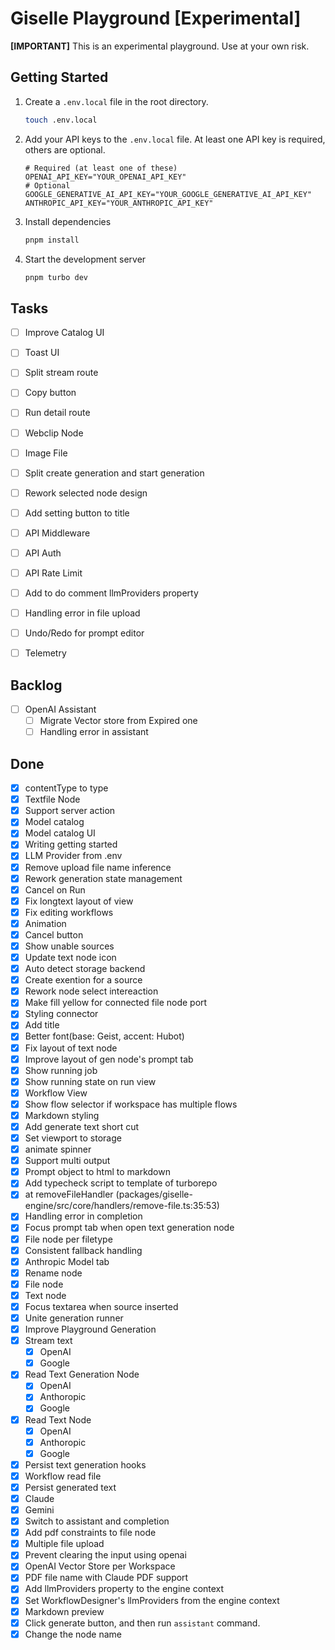 # Giselle Playground [Experimental]

**[IMPORTANT]** This is an experimental playground. Use at your own risk.

## Getting Started

1. Create a `.env.local` file in the root directory.

    ```sh
    touch .env.local
    ```

2. Add your API keys to the `.env.local` file. At least one API key is required, others are optional.

    ```.env
    # Required (at least one of these)
    OPENAI_API_KEY="YOUR_OPENAI_API_KEY"
    # Optional
    GOOGLE_GENERATIVE_AI_API_KEY="YOUR_GOOGLE_GENERATIVE_AI_API_KEY"
    ANTHROPIC_API_KEY="YOUR_ANTHROPIC_API_KEY"
    ```

3. Install dependencies

    ```sh
    pnpm install
    ```

4. Start the development server

    ```sh
    pnpm turbo dev
    ```

## Tasks

- [ ] Improve Catalog UI
- [ ] Toast UI
- [ ] Split stream route
- [ ] Copy button
- [ ] Run detail route
- [ ] Webclip Node
- [ ] Image File
- [ ] Split create generation and start generation
- [ ] Rework selected node design
- [ ] Add setting button to title
- [ ] API Middleware
- [ ] API Auth
- [ ] API Rate Limit
- [ ] Add to do comment llmProviders property
- [ ] Handling error in file upload
- [ ] Undo/Redo for prompt editor
- [ ] Telemetry


## Backlog

- [ ] OpenAI Assistant
  - [ ] Migrate Vector store from Expired one
  - [ ] Handling error in assistant

## Done

- [x] contentType to type
- [x] Textfile Node
- [x] Support server action
- [x] Model catalog
- [x] Model catalog UI
- [x] Writing getting started
- [x] LLM Provider from .env
- [x] Remove upload file name inference
- [x] Rework generation state management
- [x] Cancel on Run
- [x] Fix longtext layout of view
- [x] Fix editing workflows
- [x] Animation
- [x] Cancel button
- [x] Show unable sources
- [x] Update text node icon
- [x] Auto detect storage backend
- [x] Create exention for a source
- [x] Rework node select intereaction
- [x] Make fill yellow for connected file node port
- [x] Styling connector
- [x] Add title
- [x] Better font(base: Geist, accent: Hubot)
- [x] Fix layout of text node
- [x] Improve layout of gen node's prompt tab
- [x] Show running job
- [x] Show running state on run view
- [x] Workflow View
- [x] Show flow selector if workspace has multiple flows
- [x] Markdown styling
- [x] Add generate text short cut
- [x] Set viewport to storage
- [x] animate spinner
- [x] Support multi output
- [x] Prompt object to html to markdown
- [x] Add typecheck script to template of turborepo
- [x] at removeFileHandler (packages/giselle-engine/src/core/handlers/remove-file.ts:35:53)
- [x] Handling error in completion
- [x] Focus prompt tab when open text generation node
- [x] File node per filetype
- [x] Consistent fallback handling
- [x] Anthropic Model tab
- [x] Rename node
- [x] File node
- [x] Text node
- [x] Focus textarea when source inserted
- [x] Unite generation runner
- [x] Improve Playground Generation
- [x] Stream text
  - [x] OpenAI
  - [x] Google
- [x] Read Text Generation Node
  - [x] OpenAI
  - [x] Anthoropic
  - [x] Google
- [x] Read Text Node
  - [x] OpenAI
  - [x] Anthoropic
  - [x] Google
- [x] Persist text generation hooks
- [x] Workflow read file
- [x] Persist generated text
- [x] Claude
- [x] Gemini
- [x] Switch to assistant and completion
- [x] Add pdf constraints to file node
- [x] Multiple file upload
- [x] Prevent clearing the input using openai
- [x] OpenAI Vector Store per Workspace
- [x] PDF file name with Claude PDF support
- [x] Add llmProviders property to the engine context
- [x] Set WorkflowDesigner's llmProviders from the engine context
- [x] Markdown preview
- [x] Click generate button, and then run `assistant` command.
- [x] Change the node name
